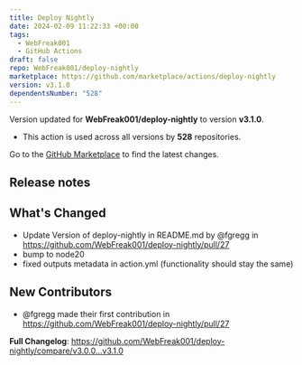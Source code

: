 ```yaml
---
title: Deploy Nightly
date: 2024-02-09 11:22:33 +00:00
tags:
  - WebFreak001
  - GitHub Actions
draft: false
repo: WebFreak001/deploy-nightly
marketplace: https://github.com/marketplace/actions/deploy-nightly
version: v3.1.0
dependentsNumber: "528"
---
```



Version updated for **WebFreak001/deploy-nightly** to version **v3.1.0**.
- This action is used across all versions by **528** repositories.

Go to the [GitHub Marketplace](https://github.com/marketplace/actions/deploy-nightly) to find the latest changes.

## Release notes

## What's Changed
* Update Version of deploy-nightly in README.md by @fgregg in https://github.com/WebFreak001/deploy-nightly/pull/27
* bump to node20
* fixed outputs metadata in action.yml (functionality should stay the same)

## New Contributors
* @fgregg made their first contribution in https://github.com/WebFreak001/deploy-nightly/pull/27

**Full Changelog**: https://github.com/WebFreak001/deploy-nightly/compare/v3.0.0...v3.1.0
